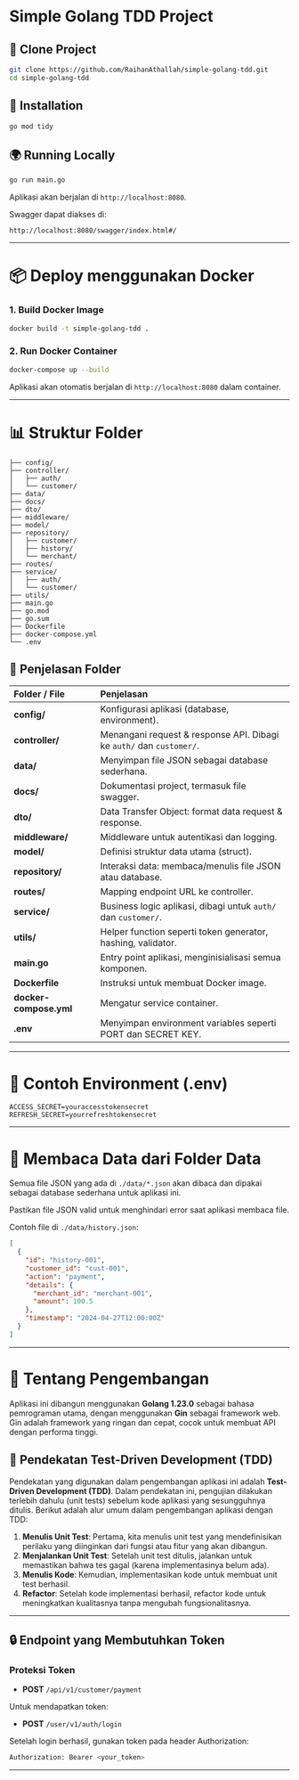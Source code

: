 # Simple Golang TDD Project

## 🔄 Clone Project

```bash
git clone https://github.com/RaihanAthallah/simple-golang-tdd.git
cd simple-golang-tdd
```

## 🔧 Installation

```bash
go mod tidy
```

## 🌍 Running Locally

```bash
go run main.go
```

Aplikasi akan berjalan di `http://localhost:8080`.

Swagger dapat diakses di:

```text
http://localhost:8080/swagger/index.html#/
```

---

# 📦 Deploy menggunakan Docker

### 1. Build Docker Image

```bash
docker build -t simple-golang-tdd .
```

### 2. Run Docker Container

```bash
docker-compose up --build
```

Aplikasi akan otomatis berjalan di `http://localhost:8080` dalam container.

---

# 📊 Struktur Folder

```plaintext
├── config/
├── controller/
│   ├── auth/
│   └── customer/
├── data/
├── docs/
├── dto/
├── middleware/
├── model/
├── repository/
│   ├── customer/
│   ├── history/
│   └── merchant/
├── routes/
├── service/
│   ├── auth/
│   └── customer/
├── utils/
├── main.go
├── go.mod
├── go.sum
├── Dockerfile
├── docker-compose.yml
└── .env
```

## 📂 Penjelasan Folder

| Folder / File          | Penjelasan                                                           |
| :--------------------- | :------------------------------------------------------------------- |
| **config/**            | Konfigurasi aplikasi (database, environment).                        |
| **controller/**        | Menangani request & response API. Dibagi ke `auth/` dan `customer/`. |
| **data/**              | Menyimpan file JSON sebagai database sederhana.                      |
| **docs/**              | Dokumentasi project, termasuk file swagger.                          |
| **dto/**               | Data Transfer Object: format data request & response.                |
| **middleware/**        | Middleware untuk autentikasi dan logging.                            |
| **model/**             | Definisi struktur data utama (struct).                               |
| **repository/**        | Interaksi data: membaca/menulis file JSON atau database.             |
| **routes/**            | Mapping endpoint URL ke controller.                                  |
| **service/**           | Business logic aplikasi, dibagi untuk `auth/` dan `customer/`.       |
| **utils/**             | Helper function seperti token generator, hashing, validator.         |
| **main.go**            | Entry point aplikasi, menginisialisasi semua komponen.               |
| **Dockerfile**         | Instruksi untuk membuat Docker image.                                |
| **docker-compose.yml** | Mengatur service container.                                          |
| **.env**               | Menyimpan environment variables seperti PORT dan SECRET KEY.         |

---

# 📂 Contoh Environment (.env)

```env
ACCESS_SECRET=youraccesstokensecret
REFRESH_SECRET=yourrefreshtokensecret
```

---

# 📂 Membaca Data dari Folder Data

Semua file JSON yang ada di `./data/*.json` akan dibaca dan dipakai sebagai database sederhana untuk aplikasi ini.

Pastikan file JSON valid untuk menghindari error saat aplikasi membaca file.

Contoh file di `./data/history.json`:

```json
[
  {
    "id": "history-001",
    "customer_id": "cust-001",
    "action": "payment",
    "details": {
      "merchant_id": "merchant-001",
      "amount": 100.5
    },
    "timestamp": "2024-04-27T12:00:00Z"
  }
]
```

---

# 🚀 Tentang Pengembangan

Aplikasi ini dibangun menggunakan **Golang 1.23.0** sebagai bahasa pemrograman utama, dengan menggunakan **Gin** sebagai framework web. Gin adalah framework yang ringan dan cepat, cocok untuk membuat API dengan performa tinggi.

## 🧪 Pendekatan Test-Driven Development (TDD)

Pendekatan yang digunakan dalam pengembangan aplikasi ini adalah **Test-Driven Development (TDD)**. Dalam pendekatan ini, pengujian dilakukan terlebih dahulu (unit tests) sebelum kode aplikasi yang sesungguhnya ditulis. Berikut adalah alur umum dalam pengembangan aplikasi dengan TDD:

1. **Menulis Unit Test**: Pertama, kita menulis unit test yang mendefinisikan perilaku yang diinginkan dari fungsi atau fitur yang akan dibangun.
2. **Menjalankan Unit Test**: Setelah unit test ditulis, jalankan untuk memastikan bahwa tes gagal (karena implementasinya belum ada).
3. **Menulis Kode**: Kemudian, implementasikan kode untuk membuat unit test berhasil.
4. **Refactor**: Setelah kode implementasi berhasil, refactor kode untuk meningkatkan kualitasnya tanpa mengubah fungsionalitasnya.

---

## 🔒 Endpoint yang Membutuhkan Token

### Proteksi Token

- **POST** `/api/v1/customer/payment`

Untuk mendapatkan token:

- **POST** `/user/v1/auth/login`

Setelah login berhasil, gunakan token pada header Authorization:

```bash
Authorization: Bearer <your_token>
```

---
